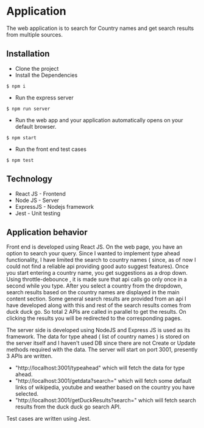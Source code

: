# Application

The web application is to search for Country names and get search results from multiple sources.

## Installation

- Clone the project
- Install the Dependencies
```
$ npm i 
```
- Run the express server
```
$ npm run server 
```
- Run the web app and your application automatically opens on your default browser.
```
$ npm start
```

- Run the front end test cases
```
$ npm test
```

## Technology

- React JS - Frontend
- Node JS - Server
- ExpressJS - Nodejs framework
- Jest - Unit testing


## Application behavior

Front end is developed using React JS. On the web page,  you have an option to search your query. Since I wanted to implement type ahead functionality, I have limited the search to country names ( since, as of now I could not find a reliable api providing good auto suggest features). Once you start entering a country name, you get suggestions as a drop down. Using throttle-debounce , it is made sure that api calls go only once in a second while you type. After you select a country from the dropdown, search results based on the country names are displayed in the main content section. Some general search results are provided from an api I have developed along with this and rest of the search results comes from duck duck go. So total 2 APIs are called in parallel to get the results. On clicking the results you will be redirected to the corresponding pages.


The server side is developed using NodeJS and Express JS is used as its framework. The data for type ahead ( list of country names ) is stored on the server itself and I haven't used DB since there are not Create or Update methods required with the data. The server will start on port 3001, presently 3 APIs are written.  
 * "http://localhost:3001/typeahead" which will fetch the data for type ahead.  
* "http://localhost:3001/getdata?search=<countryname>"  which will fetch some default links of wikipedia, youtube and weather based on the country you have selected.  
* "http://localhost:3001/getDuckResults?search=<countryname>" which will fetch search results from the duck duck go search API.



Test cases are written using Jest.

